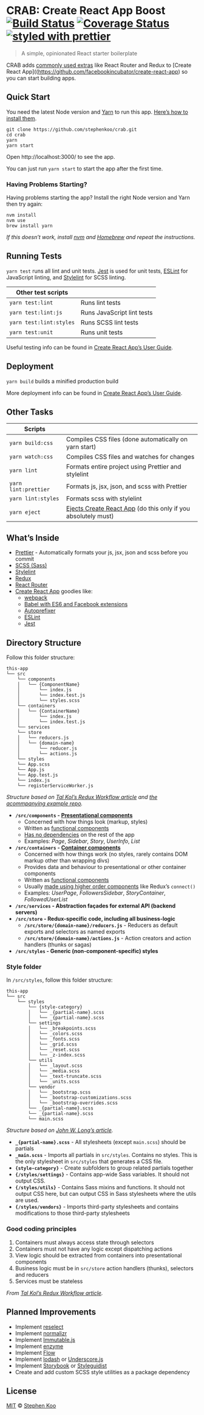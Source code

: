 # CRAB: Create React App Boost [![Build Status](https://travis-ci.org/stephenkoo/crab.svg?branch=master)](https://travis-ci.org/stephenkoo/crab) [![Coverage Status](https://coveralls.io/repos/github/stephenkoo/crab/badge.svg?branch=master)](https://coveralls.io/github/stephenkoo/crab?branch=master) [![styled with prettier](https://img.shields.io/badge/styled_with-prettier-ff69b4.svg)](https://github.com/prettier/prettier)
> A simple, opinionated React starter boilerplate

CRAB adds [commonly used extras](#whats-inside) like React Router and Redux to [Create React App]((https://github.com/facebookincubator/create-react-app) so you can start building apps.

## Quick Start

You need the latest Node version and [Yarn](https://yarnpkg.com/en/docs/install) to run this app. [Here’s how to install them](#having-problems-starting).

```
git clone https://github.com/stephenkoo/crab.git
cd crab
yarn
yarn start
```
Open http://localhost:3000/ to see the app.

You can just run `yarn start` to start the app after the first time.

### Having Problems Starting?

Having problems starting the app? Install the right Node version and Yarn then try again:
```
nvm install
nvm use
brew install yarn
```

*If this doesn’t work, install [nvm](https://github.com/creationix/nvm#install-script) and [Homebrew](https://brew.sh/) and repeat the instructions.*

## Running Tests

`yarn test` runs all lint and unit tests.
[Jest](http://facebook.github.io/jest) is used for unit tests, [ESLint](http://eslint.org/) for JavaScript linting, and [Stylelint](https://stylelint.io/) for SCSS linting.

| Other test scripts      |                            |
| ----------------------- | -------------------------- |
| `yarn test:lint`        | Runs lint tests            |
| `yarn test:lint:js`     | Runs JavaScript lint tests |
| `yarn test:lint:styles` | Runs SCSS lint tests       |
| `yarn test:unit`        | Runs unit tests            |

Useful testing info can be found in [Create React App’s User Guide](https://github.com/facebookincubator/create-react-app/blob/master/packages/react-scripts/template/README.md#running-tests).

## Deployment

`yarn build` builds a minified production build

More deployment info can be found in [Create React App’s User Guide](https://github.com/facebookincubator/create-react-app/blob/master/packages/react-scripts/template/README.md#deployment).

## Other Tasks

| Scripts                 |                                                       |
| ----------------------- | ----------------------------------------------------- |
| `yarn build:css`        | Compiles CSS files (done automatically on yarn start) |
| `yarn watch:css`        | Compiles CSS files and watches for changes            |
| `yarn lint`             | Formats entire project using Prettier and stylelint   |
| `yarn lint:prettier`    | Formats js, jsx, json, and scss with Prettier         |
| `yarn lint:styles`      | Formats scss with stylelint                           |
| `yarn eject`            | [Ejects Create React App](https://github.com/facebookincubator/create-react-app#converting-to-a-custom-setup) (do this only if you absolutely must)   |

## What’s Inside

- [Prettier](https://prettier.io/) - Automatically formats your js, jsx, json and scss before you commit
- [SCSS (Sass)](http://sass-lang.com/)
- [Stylelint](https://stylelint.io/)
- [Redux](http://redux.js.org/)
- [React Router](https://reacttraining.com/react-router/)
- [Create React App](https://github.com/facebookincubator/create-react-app) goodies like:
    - [webpack](https://webpack.js.org/)
    - [Babel with ES6 and Facebook extensions](http://babeljs.io/)
    - [Autoprefixer](https://github.com/postcss/autoprefixer)
    - [ESLint](http://eslint.org/)
    - [Jest](http://facebook.github.io/jest)

## Directory Structure

Follow this folder structure:

```
this-app
└── src
    └── components
    │   └── {ComponentName}
    │       └── index.js
    │       └── index.test.js
    │       └── styles.scss
    └── containers
    │   └── {ContainerName}
    │       └── index.js
    │       └── index.test.js
    └── services
    └── store
    │   └── reducers.js
    │   └── {domain-name}
    │       └── reducer.js
    │       └── actions.js
    └── styles
    └── App.scss
    └── App.js
    └── App.test.js
    └── index.js
    └── registerServiceWorker.js
```

*Structure based on [Tal Kol’s Redux Workflow article](https://hackernoon.com/redux-step-by-step-a-simple-and-robust-workflow-for-real-life-apps-1fdf7df46092) and [the acommpanying example repo](https://github.com/wix/react-dataflow-example).*

- **`/src/components` - [Presentational components](http://redux.js.org/docs/basics/UsageWithReact.html#presentational-and-container-components)**
  - Concerned with how things look (markup, styles)
  - Written as [functional components](https://javascriptplayground.com/blog/2017/03/functional-stateless-components-react/)
  - [Has no dependencies](https://medium.com/@dan_abramov/smart-and-dumb-components-7ca2f9a7c7d0) on the rest of the app
  - Examples: *Page*, *Sidebar*, *Story*, *UserInfo*, *List*
- **`/src/containers` - [Container components](http://redux.js.org/docs/basics/UsageWithReact.html#presentational-and-container-components)**
  - Concerned with how things work (no styles, rarely contains DOM markup other than wrapping divs)
  - Provides data and behaviour to presentational or other container components
  - Written as [functional components](https://javascriptplayground.com/blog/2017/03/functional-stateless-components-react/)
  - Usually [made using higher order components](https://medium.com/@dan_abramov/smart-and-dumb-components-7ca2f9a7c7d0) like Redux’s `connect()`
  - Examples: *UserPage*, *FollowersSidebar*, *StoryContainer*, *FollowedUserList*
- **`/src/services` - Abstraction façades for external API (backend servers)**
- **`/src/store` - Redux-specific code, including all business-logic**
  - **`/src/store/{domain-name}/reducers.js`** - Reducers as default exports and selectors as named exports
  - **`/src/store/{domain-name}/actions.js`** - Action creators and action handlers (thunks or sagas)
- **`/src/styles` - Generic (non-component-specific) styles**

### Style folder

In `/src/styles`, follow this folder structure:

```
this-app
└── src
    └── styles
        └── {style-category}
        │   └── _{partial-name}.scss
        │   └── _{partial-name}.scss
        └── settings
        │   └── _breakpoints.scss
        │   └── _colors.scss
        │   └── _fonts.scss
        │   └── _grid.scss
        │   └── _reset.scss
        │   └── _z-index.scss
        └── utils
        │   └── _layout.scss
        │   └── _media.scss
        │   └── _text-truncate.scss
        │   └── _units.scss
        └── vendor
        │   └── _bootstrap.scss
        │   └── _bootstrap-customizations.scss
        │   └── _bootstrap-overrides.scss
        └── _{partial-name}.scss
        └── _{partial-name}.scss
        └── main.scss
```
*Structure based on [John W. Long’s article](http://thesassway.com/beginner/how-to-structure-a-sass-project).*

- **`_{partial-name}.scss`**  - All stylesheets (except `main.scss`) should be partials
- **`_main.scss`**  - Imports all partials in `src/styles`. Contains no styles. This is the only stylesheet in `src/styles` that generates a CSS file.
- **`{style-category}`** - Create subfolders to group related partials together
- **`{/styles/settings}`** - Contains app-wide Sass variables. It should not output CSS.
- **`{/styles/utils}`** - Contains Sass mixins and functions. It should not output CSS here, but can output CSS in Sass stylesheets where the utils are used.
- **`{/styles/vendors}`** - Imports third-party stylesheets and contains modifications to those third-party stylesheets

### Good coding principles

1. Containers must always access state through selectors
1. Containers must not have any logic except dispatching actions
1. View logic should be extracted from containers into presentational components
1. Business logic must be in `src/store` action handlers (thunks), selectors and reducers
1. Services must be stateless

*From [Tal Kol’s Redux Workflow article](https://hackernoon.com/redux-step-by-step-a-simple-and-robust-workflow-for-real-life-apps-1fdf7df46092).*

## Planned Improvements

- Implement [reselect](https://github.com/reactjs/reselect)
- Implement [normalizr](https://github.com/paularmstrong/normalizr)
- Implement [Immutable.js](https://facebook.github.io/immutable-js/)
- Implement [enzyme](https://github.com/airbnb/enzyme)
- Implement [Flow](https://flow.org/)
- Implement [lodash](https://lodash.com) or [Underscore.js](http://underscorejs.org/)
- Implement [Storybook](https://storybook.js.org/) or [Styleguidist](https://react-styleguidist.js.org/)
- Create and add custom SCSS style utilities as a package dependency

## License

[MIT](https://opensource.org/licenses/MIT) © [Stephen Koo](https://github.com/stephenkoo)

